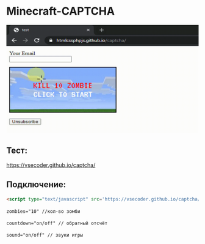 # Minecraft-CAPTCHA

![GIF](https://raw.githubusercontent.com/htmlcssphpjs/captcha/main/assets/1.gif)

## Тест:

https://vsecoder.github.io/captcha/

## Подключение:

```html
<script type="text/javascript" src='https://vsecoder.github.io/captcha/script.js' countdown="on" zombies="10" sound="on"></script>

```

```zombies="10" //кол-во зомби```

```countdown="on/off" // обратный отсчёт```

```sound="on/off" // звуки игры```
